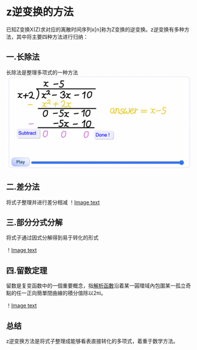 # z逆变换的方法

已知Z变换X(Z)求对应的离散时间序列x[n]称为Z变换的逆变换。z逆变换有多种方法，其中将主要四种方法进行归纳：

## 一.长除法

长除法是整理多项式的一种方法
  ![Image text](https://github.com/MRKANGhub/EE-6203/blob/main/%E5%9B%BE%E7%89%87/%E6%88%AA%E5%B1%8F2022-09-07%20%E4%B8%8B%E5%8D%881.07.33.png)

## 二.差分法

将式子整理并进行差分相减
！[Image text](https://github.com/MRKANGhub/EE-6203/blob/main/%E5%9B%BE%E7%89%87/IMG_707792E2DB64-1.jpeg)

## 三.部分分式分解

将式子通过因式分解得到易于转化的形式

！[Image text](https://github.com/MRKANGhub/EE-6203/blob/main/%E5%9B%BE%E7%89%87/%E6%88%AA%E5%B1%8F2022-09-07%20%E4%B8%8B%E5%8D%881.12.16.png)

## 四.留数定理

留数是复变函数中的一個重要概念，指[解析函數](https://baike.baidu.hk/item/解析函數/2281833)沿着某一圓環域內包圍某一孤立奇點的任一正向簡單閉曲線的積分值除以2πi。

！[Image text](https://github.com/MRKANGhub/EE-6203/blob/main/%E5%9B%BE%E7%89%87/%E6%88%AA%E5%B1%8F2022-09-07%20%E4%B8%8B%E5%8D%882.17.41.png)

## 总结

z逆变换方法是将式子整理成能够看表直接转化的多项式，着重于数学方法。
